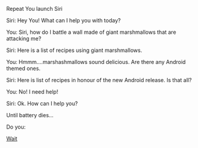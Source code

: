 Repeat You launch Siri

 Siri: Hey You! What can I help you with today?

 You: Siri, how do I battle a wall made of giant marshmallows that are attacking me?

 Siri: Here is a list of recipes using giant marshmallows.

 You: Hmmm....marshashmallows sound delicious.  Are there any Android themed ones.

 Siri:  Here is list of recipes in honour of the new Android release.  Is that all?

 You: No! I need help!

 Siri: Ok. How can I help you?

Until battery dies…

Do you:

[Wait](../ghostbusters/ghostbusters.md)
